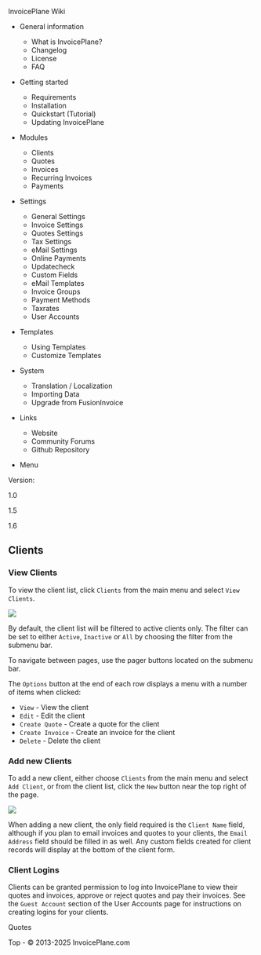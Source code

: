 
InvoicePlane Wiki

* General information
  
  + What is InvoicePlane?
  + Changelog
  + License
  + FAQ
* Getting started
  
  + Requirements
  + Installation
  + Quickstart (Tutorial)
  + Updating InvoicePlane
* Modules
  
  + Clients
  + Quotes
  + Invoices
  + Recurring Invoices
  + Payments
* Settings
  
  + General Settings
  + Invoice Settings
  + Quotes Settings
  + Tax Settings
  + eMail Settings
  + Online Payments
  + Updatecheck
  + Custom Fields
  + eMail Templates
  + Invoice Groups
  + Payment Methods
  + Taxrates
  + User Accounts
* Templates
  
  + Using Templates
  + Customize Templates
* System
  
  + Translation / Localization
  + Importing Data
  + Upgrade from FusionInvoice
* Links 
  + Website
  + Community Forums
  + Github Repository


* Menu

Version:

1.0


1.5


1.6




Clients
-------

### View Clients

To view the client list, click `Clients` from the main menu and select `View Clients`.


![](//invoiceplane.com/content/screenshots/web_thumb/ip_clients.jpg)


By default, the client list will be filtered to active clients only. The filter can be set to either
`Active`, `Inactive` or `All` by choosing the filter from the submenu bar.  

To navigate between pages, use the pager buttons located on the submenu bar.

The `Options` button at the end of each row displays a menu with a number of items when clicked:

* `View` - View the client
* `Edit` - Edit the client
* `Create Quote` - Create a quote for the client
* `Create Invoice` - Create an invoice for the client
* `Delete` - Delete the client

### Add new Clients

To add a new client, either choose `Clients` from the main menu and select `Add Client`, or
from the client list, click the `New` button near the top right of the page.


![](//invoiceplane.com/content/screenshots/web_thumb/ip_clients_add.jpg)


When adding a new client, the only field required is the `Client Name` field, although if you plan to
email invoices and quotes to your clients, the `Email Address` field should be filled in as well. Any
custom fields created for client records will display at the bottom
of the client form.

### Client Logins

Clients can be granted permission to log into InvoicePlane to view their quotes and invoices, approve or reject
quotes and pay their invoices. See the `Guest Account` section of the User Accounts page for instructions on creating logins for
your clients.

Quotes

 
 Top - © 2013-2025 InvoicePlane.com


